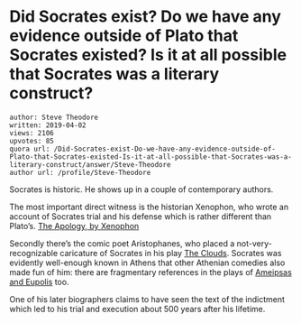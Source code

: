 # Did Socrates exist? Do we have any evidence outside of Plato that Socrates existed? Is it at all possible that Socrates was a literary construct?

	author: Steve Theodore
	written: 2019-04-02
	views: 2106
	upvotes: 85
	quora url: /Did-Socrates-exist-Do-we-have-any-evidence-outside-of-Plato-that-Socrates-existed-Is-it-at-all-possible-that-Socrates-was-a-literary-construct/answer/Steve-Theodore
	author url: /profile/Steve-Theodore


Socrates is historic. He shows up in a couple of contemporary authors.

The most important direct witness is the historian Xenophon, who wrote an account of Socrates trial and his defense which is rather different than Plato’s. [The Apology, by Xenophon](https://www.gutenberg.org/files/1171/1171-h/1171-h.htm)

Secondly there’s the comic poet Aristophanes, who placed a not-very-recognizable caricature of Socrates in his play [The Clouds](http://classics.mit.edu/Aristophanes/clouds.html). Socrates was evidently well-enough known in Athens that other Athenian comedies also made fun of him: there are fragmentary references in the plays of [Ameipsas and Eupolis](https://sententiaeantiquae.com/2015/07/09/ameipsias-fr-7-diogenes-laertius-2-27-28/) too.

One of his later biographers claims to have seen the text of the indictment which led to his trial and execution about 500 years after his lifetime.

